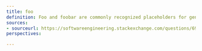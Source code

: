 ```yaml
---
title: foo
definition: Foo and foobar are commonly recognized placeholders for generic examples, files, or programs. They are commonly used words to name variables, usually in examples that do not necessarily matter.
sources: 
- sourceurl: https://softwareengineering.stackexchange.com/questions/69788/what-is-the-history-of-the-use-of-foo-and-bar-in-source-code-examples/69807
perspectives: 

---
```

